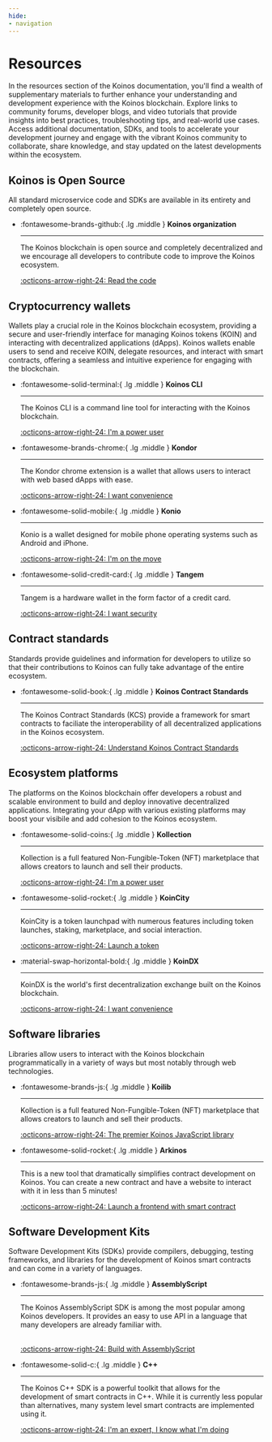 ```yaml
---
hide:
- navigation
---
```


# Resources
In the resources section of the Koinos documentation, you'll find a wealth of supplementary materials to further enhance your understanding and development experience with the Koinos blockchain. Explore links to community forums, developer blogs, and video tutorials that provide insights into best practices, troubleshooting tips, and real-world use cases. Access additional documentation, SDKs, and tools to accelerate your development journey and engage with the vibrant Koinos community to collaborate, share knowledge, and stay updated on the latest developments within the ecosystem.

## Koinos is Open Source
All standard microservice code and SDKs are available in its entirety and completely open source.

<div class="grid cards" markdown>

-   :fontawesome-brands-github:{ .lg .middle } __Koinos organization__

    ---

    The Koinos blockchain is open source and completely decentralized and we encourage all developers to contribute code to improve the Koinos ecosystem.

    [:octicons-arrow-right-24: Read the code](https://github.com/koinos)
</div>

## Cryptocurrency wallets
Wallets play a crucial role in the Koinos blockchain ecosystem, providing a secure and user-friendly interface for managing Koinos tokens (KOIN) and interacting with decentralized applications (dApps). Koinos wallets enable users to send and receive KOIN, delegate resources, and interact with smart contracts, offering a seamless and intuitive experience for engaging with the blockchain.

<div class="grid cards" markdown>

-   :fontawesome-solid-terminal:{ .lg .middle } __Koinos CLI__

    ---

    The Koinos CLI is a command line tool for interacting with the Koinos blockchain.

    [:octicons-arrow-right-24: I'm a power user](https://github.com/koinos/koinos-cli)

-   :fontawesome-brands-chrome:{ .lg .middle } __Kondor__

    ---

    The Kondor chrome extension is a wallet that allows users to interact with web based dApps with ease.

    [:octicons-arrow-right-24: I want convenience](https://chromewebstore.google.com/detail/ghipkefkpgkladckmlmdnadmcchefhjl)

-   :fontawesome-solid-mobile:{ .lg .middle } __Konio__

    ---

    Konio is a wallet designed for mobile phone operating systems such as Android and iPhone.

    [:octicons-arrow-right-24: I'm on the move](https://konio.io/)

-   :fontawesome-solid-credit-card:{ .lg .middle } __Tangem__

    ---

    Tangem is a hardware wallet in the form factor of a credit card.

    [:octicons-arrow-right-24: I want security](https://tangem.com/)
</div>

## Contract standards
Standards provide guidelines and information for developers to utilize so that their contributions to Koinos can fully take advantage of the entire ecosystem.

<div class="grid cards" markdown>

-   :fontawesome-solid-book:{ .lg .middle } __Koinos Contract Standards__

    ---

    The Koinos Contract Standards (KCS) provide a framework for smart contracts to faciliate the interoperability of all decentralized applications in the Koinos ecosystem.

    [:octicons-arrow-right-24: Understand Koinos Contract Standards](https://github.com/koinos/koinos-contract-standards)
</div>

## Ecosystem platforms
The platforms on the Koinos blockchain offer developers a robust and scalable environment to build and deploy innovative decentralized applications. Integrating your dApp with various existing platforms may boost your visibile and add cohesion to the Koinos ecosystem.

<div class="grid cards" markdown>

-   :fontawesome-solid-coins:{ .lg .middle } __Kollection__

    ---

    Kollection is a full featured Non-Fungible-Token (NFT) marketplace that allows creators to launch and sell their products.

    [:octicons-arrow-right-24: I'm a power user](https://kollection.app/)

-   :fontawesome-solid-rocket:{ .lg .middle } __KoinCity__

    ---

    KoinCity is a token launchpad with numerous features including token launches, staking, marketplace, and social interaction.

    [:octicons-arrow-right-24: Launch a token](https://koincity.com/)

-   :material-swap-horizontal-bold:{ .lg .middle } __KoinDX__

    ---

    KoinDX is the world's first decentralization exchange built on the Koinos blockchain.

    [:octicons-arrow-right-24: I want convenience](https://koindx.com/)
</div>

## Software libraries
Libraries allow users to interact with the Koinos blockchain programmatically in a variety of ways but most notably through web technologies.

<div class="grid cards" markdown>

-   :fontawesome-brands-js:{ .lg .middle } __Koilib__

    ---

    Kollection is a full featured Non-Fungible-Token (NFT) marketplace that allows creators to launch and sell their products.

    [:octicons-arrow-right-24: The premier Koinos JavaScript library](https://www.npmjs.com/package/koilib)

-   :fontawesome-solid-rocket:{ .lg .middle } __Arkinos__

    ---

    This is a new tool that dramatically simplifies contract development on Koinos. You can create a new contract and have a website to interact with it in less than 5 minutes!

    [:octicons-arrow-right-24: Launch a frontend with smart contract](https://www.npmjs.com/package/arkinos)

</div>

## Software Development Kits
Software Development Kits (SDKs) provide compilers, debugging, testing frameworks, and libraries for the development of Koinos smart contracts and can come in a variety of languages.

<div class="grid cards" markdown>

-   :fontawesome-brands-js:{ .lg .middle } __AssemblyScript__

    ---

    The Koinos AssemblyScript SDK is among the most popular among Koinos developers. It provides an easy to use API in a language that many developers are already familiar with.
    <br/><br/>

    [:octicons-arrow-right-24: Build with AssemblyScript](https://github.com/koinos/koinos-sdk-as)

-   :fontawesome-solid-c:{ .lg .middle } __C++__

    ---

    The Koinos C++ SDK is a powerful toolkit that allows for the development of smart contracts in C++. While it is currently less popular than alternatives, many system level smart contracts are implemented using it.

    [:octicons-arrow-right-24: I'm an expert, I know what I'm doing](https://github.com/koinos/koinos-sdk-cpp)

</div>